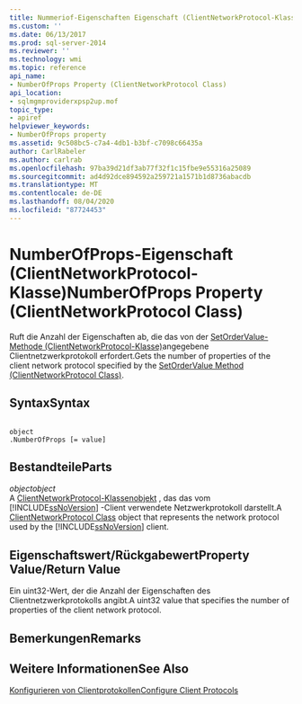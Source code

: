 ```yaml
---
title: Nummeriof-Eigenschaften Eigenschaft (ClientNetworkProtocol-Klasse) | Microsoft-Dokumentation
ms.custom: ''
ms.date: 06/13/2017
ms.prod: sql-server-2014
ms.reviewer: ''
ms.technology: wmi
ms.topic: reference
api_name:
- NumberOfProps Property (ClientNetworkProtocol Class)
api_location:
- sqlmgmproviderxpsp2up.mof
topic_type:
- apiref
helpviewer_keywords:
- NumberOfProps property
ms.assetid: 9c508bc5-c7a4-4db1-b3bf-c7098c66435a
author: CarlRabeler
ms.author: carlrab
ms.openlocfilehash: 97ba39d21df3ab77f32f1c15fbe9e55316a25089
ms.sourcegitcommit: ad4d92dce894592a259721a1571b1d8736abacdb
ms.translationtype: MT
ms.contentlocale: de-DE
ms.lasthandoff: 08/04/2020
ms.locfileid: "87724453"
---
```

# <a name="numberofprops-property-clientnetworkprotocol-class"></a><span data-ttu-id="cbf11-102">NumberOfProps-Eigenschaft (ClientNetworkProtocol-Klasse)</span><span class="sxs-lookup"><span data-stu-id="cbf11-102">NumberOfProps Property (ClientNetworkProtocol Class)</span></span>
  <span data-ttu-id="cbf11-103">Ruft die Anzahl der Eigenschaften ab, die das von der [SetOrderValue-Methode (ClientNetworkProtocol-Klasse)](clientnetworkprotocol-class.md)angegebene Clientnetzwerkprotokoll erfordert.</span><span class="sxs-lookup"><span data-stu-id="cbf11-103">Gets the number of properties of the client network protocol specified by the [SetOrderValue Method (ClientNetworkProtocol Class)](clientnetworkprotocol-class.md).</span></span>  
  
## <a name="syntax"></a><span data-ttu-id="cbf11-104">Syntax</span><span class="sxs-lookup"><span data-stu-id="cbf11-104">Syntax</span></span>  
  
```  
  
object  
.NumberOfProps [= value]  
```  
  
## <a name="parts"></a><span data-ttu-id="cbf11-105">Bestandteile</span><span class="sxs-lookup"><span data-stu-id="cbf11-105">Parts</span></span>  
 <span data-ttu-id="cbf11-106">*object*</span><span class="sxs-lookup"><span data-stu-id="cbf11-106">*object*</span></span>  
 <span data-ttu-id="cbf11-107">A [ClientNetworkProtocol-Klassenobjekt](clientnetworkprotocol-class.md) , das das vom [!INCLUDE[ssNoVersion](../../../includes/ssnoversion-md.md)] -Client verwendete Netzwerkprotokoll darstellt.</span><span class="sxs-lookup"><span data-stu-id="cbf11-107">A [ClientNetworkProtocol Class](clientnetworkprotocol-class.md) object that represents the network protocol used by the [!INCLUDE[ssNoVersion](../../../includes/ssnoversion-md.md)] client.</span></span>  
  
## <a name="property-valuereturn-value"></a><span data-ttu-id="cbf11-108">Eigenschaftswert/Rückgabewert</span><span class="sxs-lookup"><span data-stu-id="cbf11-108">Property Value/Return Value</span></span>  
 <span data-ttu-id="cbf11-109">Ein uint32-Wert, der die Anzahl der Eigenschaften des Clientnetzwerkprotokolls angibt.</span><span class="sxs-lookup"><span data-stu-id="cbf11-109">A uint32 value that specifies the number of properties of the client network protocol.</span></span>  
  
## <a name="remarks"></a><span data-ttu-id="cbf11-110">Bemerkungen</span><span class="sxs-lookup"><span data-stu-id="cbf11-110">Remarks</span></span>  
  
## <a name="see-also"></a><span data-ttu-id="cbf11-111">Weitere Informationen</span><span class="sxs-lookup"><span data-stu-id="cbf11-111">See Also</span></span>  
 [<span data-ttu-id="cbf11-112">Konfigurieren von Clientprotokollen</span><span class="sxs-lookup"><span data-stu-id="cbf11-112">Configure Client Protocols</span></span>](https://technet.microsoft.com/library/ms181035.aspx)  
  
  
